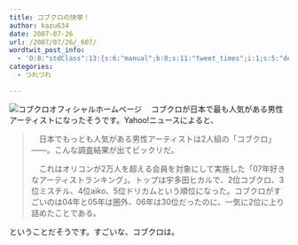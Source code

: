 ```yaml
---
title: コブクロの快挙！
author: kazu634
date: 2007-07-26
url: /2007/07/26/_607/
wordtwit_post_info:
  - 'O:8:"stdClass":13:{s:6:"manual";b:0;s:11:"tweet_times";i:1;s:5:"delay";i:0;s:7:"enabled";i:1;s:10:"separation";s:2:"60";s:7:"version";s:3:"3.7";s:14:"tweet_template";b:0;s:6:"status";i:2;s:6:"result";a:0:{}s:13:"tweet_counter";i:2;s:13:"tweet_log_ids";a:1:{i:0;i:3097;}s:9:"hash_tags";a:0:{}s:8:"accounts";a:1:{i:0;s:7:"kazu634";}}'
categories:
  - つれづれ

---
```

<div class="section">
<p>
<a href="http://www.kobukuro.com/" onclick="__gaTracker('send', 'event', 'outbound-article', 'http://www.kobukuro.com/', '');" target="_blank"><img align="left" alt="コブクロオフィシャルホームページ" src="http://img.simpleapi.net/small/http://www.kobukuro.com/" border="0" /></a>
</p>
  
<p>
    　コブクロが日本で最も人気がある男性アーティストになったそうです。Yahoo!ニュースによると、
</p>
  
<blockquote>
<p>
      　日本でもっとも人気がある男性アーティストは2人組の「コブクロ」――。こんな調査結果が出てビックリだ。
</p>
    
<p>
      　これはオリコンが2万人を超える会員を対象にして実施した「07年好きなアーティストランキング」。トップは宇多田ヒカルで、2位コブクロ、3位ミスチル、4位aiko、5位ドリカムという順位になった。コブクロがすごいのは04年と05年は圏外、06年は30位だったのに、一気に2位に上り詰めたことである。
</p>
</blockquote>
  
<p>
    ということだそうです。すごいな、コブクロは。
</p>
</div>